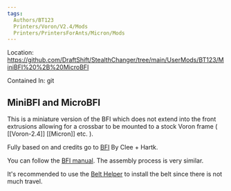 ```yaml
---
tags:
  Authors/BT123
  Printers/Voron/V2.4/Mods
  Printers/PrintersForAnts/Micron/Mods
---
```



Location: https://github.com/DraftShift/StealthChanger/tree/main/UserMods/BT123/MiniBFI%20%2B%20MicroBFI

Contained In: git


## MiniBFI and MicroBFI

[](https://github.com/DraftShift/StealthChanger/tree/main/UserMods/BT123/MiniBFI%20%2B%20MicroBFI#minibfi-and-microbfi)

This is a miniature version of the BFI which does not extend into the front extrusions allowing for a crossbar to be mounted to a stock Voron frame ( [[Voron-2.4]] [[Micron]] etc. ).

Fully based on and credits go to [BFI](https://github.com/clee/VoronBFI) By Clee + Hartk.

You can follow the [BFI manual](https://github.com/clee/VoronBFI/blob/main/docs/Assembly_Manual_BFI.pdf). The assembly process is very similar.

It's recommended to use the [Belt Helper](https://github.com/DraftShift/StealthChanger/tree/main/STLs/Extras/BeltHelper) to install the belt since there is not much travel.
